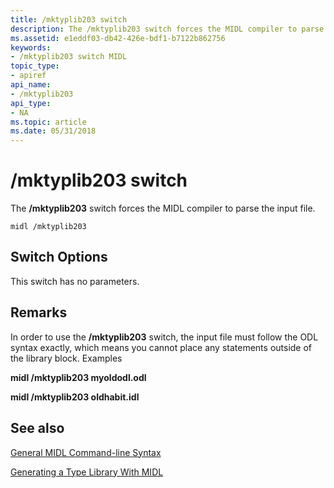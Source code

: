 ```yaml
---
title: /mktyplib203 switch
description: The /mktyplib203 switch forces the MIDL compiler to parse the input file.
ms.assetid: e1eddf03-db42-426e-bdf1-b7122b862756
keywords:
- /mktyplib203 switch MIDL
topic_type:
- apiref
api_name:
- /mktyplib203
api_type:
- NA
ms.topic: article
ms.date: 05/31/2018
---
```


# /mktyplib203 switch

The **/mktyplib203** switch forces the MIDL compiler to parse the input file.

``` syntax
midl /mktyplib203
```

## Switch Options

This switch has no parameters.

## Remarks

In order to use the **/mktyplib203** switch, the input file must follow the ODL syntax exactly, which means you cannot place any statements outside of the library block. Examples

**midl /mktyplib203 myoldodl.odl**

**midl /mktyplib203 oldhabit.idl**

## See also

<dl> <dt>

[General MIDL Command-line Syntax](general-midl-command-line-syntax.md)
</dt> <dt>

[Generating a Type Library With MIDL](generating-a-type-library-with-midl-2.md)
</dt> </dl>

 

 




